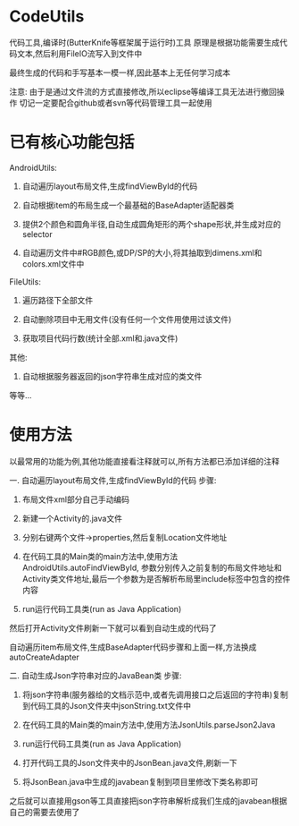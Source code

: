 # CodeUtils

代码工具,编译时(ButterKnife等框架属于运行时)工具
原理是根据功能需要生成代码文本,然后利用FileIO流写入到文件中

最终生成的代码和手写基本一模一样,因此基本上无任何学习成本

注意:
由于是通过文件流的方式直接修改,所以eclipse等编译工具无法进行撤回操作
切记一定要配合github或者svn等代码管理工具一起使用


# 已有核心功能包括

AndroidUtils:

1. 自动遍历layout布局文件,生成findViewById的代码

2. 自动根据item的布局生成一个最基础的BaseAdapter适配器类

3. 提供2个颜色和圆角半径,自动生成圆角矩形的两个shape形状,并生成对应的selector

4. 自动遍历文件中#RGB颜色,或DP/SP的大小,将其抽取到dimens.xml和colors.xml文件中


FileUtils:

1. 遍历路径下全部文件

2. 自动删除项目中无用文件(没有任何一个文件用使用过该文件)

3. 获取项目代码行数(统计全部.xml和.java文件)


其他:

1. 自动根据服务器返回的json字符串生成对应的类文件

等等...



# 使用方法

以最常用的功能为例,其他功能直接看注释就可以,所有方法都已添加详细的注释

一. 自动遍历layout布局文件,生成findViewById的代码
步骤:

1. 布局文件xml部分自己手动编码

2. 新建一个Activity的.java文件

3. 分别右键两个文件->properties,然后复制Location文件地址

4. 在代码工具的Main类的main方法中,使用方法AndroidUtils.autoFindViewById,
参数分别传入之前复制的布局文件地址和Activity类文件地址,最后一个参数为是否解析布局里include标签中包含的控件内容

5. run运行代码工具类(run as Java Application)

然后打开Activity文件刷新一下就可以看到自动生成的代码了

自动遍历item布局文件,生成BaseAdapter代码步骤和上面一样,方法换成autoCreateAdapter


二. 自动生成Json字符串对应的JavaBean类
步骤:

1. 将json字符串(服务器给的文档示范中,或者先调用接口之后返回的字符串)复制到代码工具的Json文件夹中jsonString.txt文件中

2. 在代码工具的Main类的main方法中,使用方法JsonUtils.parseJson2Java

3. run运行代码工具类(run as Java Application)

4. 打开代码工具的Json文件夹中的JsonBean.java文件,刷新一下

5. 将JsonBean.java中生成的javabean复制到项目里修改下类名称即可

之后就可以直接用gson等工具直接把json字符串解析成我们生成的javabean根据自己的需要去使用了
